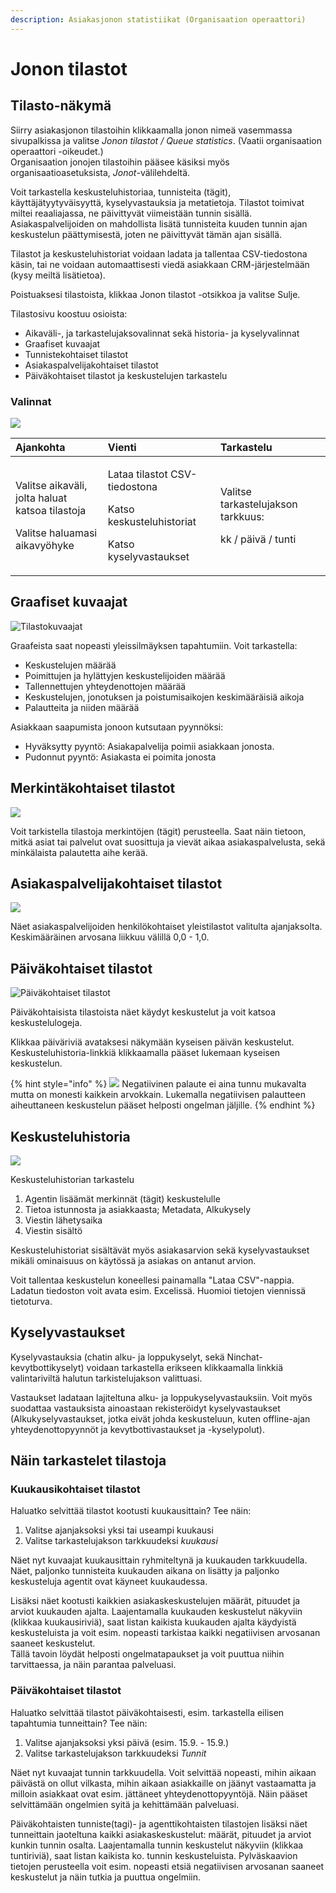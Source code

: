 ```yaml
---
description: Asiakasjonon statistiikat (Organisaation operaattori)
---
```


# Jonon tilastot

## Tilasto-näkymä <a id="tilasto-nakyma"></a>

Siirry asiakasjonon tilastoihin klikkaamalla jonon nimeä vasemmassa sivupalkissa ja valitse _Jonon tilastot / Queue statistics_. \(Vaatii organisaation operaattori -oikeudet.\)  
Organisaation jonojen tilastoihin pääsee käsiksi myös organisaatioasetuksista, _Jonot_-välilehdeltä.

Voit tarkastella keskusteluhistoriaa, tunnisteita \(tägit\), käyttäjätyytyväisyyttä, kyselyvastauksia ja metatietoja. Tilastot toimivat miltei reaaliajassa, ne päivittyvät viimeistään tunnin sisällä. Asiakaspalvelijoiden on mahdollista lisätä tunnisteita kuuden tunnin ajan keskustelun päättymisestä, joten ne päivittyvät tämän ajan sisällä.

Tilastot ja keskusteluhistoriat voidaan ladata ja tallentaa CSV-tiedostona käsin, tai ne voidaan automaattisesti viedä asiakkaan CRM-järjestelmään \(kysy meiltä lisätietoa\).

Poistuaksesi tilastoista, klikkaa Jonon tilastot -otsikkoa ja valitse Sulje.

Tilastosivu koostuu osioista:

* Aikaväli-, ja tarkastelujaksovalinnat sekä historia- ja kyselyvalinnat
* Graafiset kuvaajat
* Tunnistekohtaiset tilastot
* Asiakaspalvelijakohtaiset tilastot
* Päiväkohtaiset tilastot ja keskustelujen tarkastelu

### Valinnat

![](../.gitbook/assets/stats-bar.png)

<table>
  <thead>
    <tr>
      <th style="text-align:left">Ajankohta</th>
      <th style="text-align:left">Vienti</th>
      <th style="text-align:left">Tarkastelu</th>
    </tr>
  </thead>
  <tbody>
    <tr>
      <td style="text-align:left">
        <p>Valitse aikav&#xE4;li, jolta haluat
          <br />katsoa tilastoja</p>
        <p>Valitse haluamasi aikavy&#xF6;hyke</p>
      </td>
      <td style="text-align:left">
        <p>Lataa tilastot CSV-tiedostona</p>
        <p>Katso keskusteluhistoriat</p>
        <p>Katso kyselyvastaukset</p>
      </td>
      <td style="text-align:left">
        <p>Valitse tarkastelujakson tarkkuus:</p>
        <p>kk / p&#xE4;iv&#xE4; / tunti</p>
        <p></p>
      </td>
    </tr>
  </tbody>
</table>

## Graafiset kuvaajat

![Tilastokuvaajat](../.gitbook/assets/stats3%20%283%29.png)

Graafeista saat nopeasti yleissilmäyksen tapahtumiin. Voit tarkastella:

* Keskustelujen määrää
* Poimittujen ja hylättyjen keskustelijoiden määrää
* Tallennettujen yhteydenottojen määrää
* Keskustelujen, jonotuksen ja poistumisaikojen keskimääräisiä  aikoja
* Palautteita ja niiden määrää

Asiakkaan saapumista jonoon kutsutaan pyynnöksi:

* Hyväksytty pyyntö: Asiakapalvelija poimii asiakkaan jonosta.
* Pudonnut pyyntö: Asiakasta ei poimita jonosta

## Merkintäkohtaiset tilastot <a id="merkintakohtaiset-tilastot"></a>

![](../.gitbook/assets/stats-tags%20%281%29.png)

Voit tarkistella tilastoja merkintöjen \(tägit\) perusteella. Saat näin tietoon, mitkä asiat tai palvelut ovat suosittuja ja vievät aikaa asiakaspalvelusta, sekä minkälaista palautetta aihe kerää.

## Asiakaspalvelijakohtaiset tilastot

![](../.gitbook/assets/stats4.png)

Näet asiakaspalvelijoiden henkilökohtaiset yleistilastot valitulta ajanjaksolta.  
Keskimääräinen arvosana liikkuu välillä 0,0 - 1,0.

## Päiväkohtaiset tilastot

![P&#xE4;iv&#xE4;kohtaiset tilastot](../.gitbook/assets/stats-daily.png)

Päiväkohtaisista tilastoista näet käydyt keskustelut ja voit katsoa keskustelulogeja.

Klikkaa päiväriviä avataksesi näkymään kyseisen päivän keskustelut. Keskusteluhistoria-linkkiä klikkaamalla pääset lukemaan kyseisen keskustelun.

{% hint style="info" %}
![](../.gitbook/assets/rating--1.png) Negatiivinen palaute ei aina tunnu mukavalta mutta on monesti kaikkein arvokkain. Lukemalla negatiivisen palautteen aiheuttaneen keskustelun pääset helposti ongelman jäljille.
{% endhint %}

##  Keskusteluhistoria

![](../.gitbook/assets/queue-stats-2-1.png)

Keskusteluhistorian tarkastelu

1. Agentin lisäämät merkinnät \(tägit\) keskustelulle
2. Tietoa istunnosta ja asiakkaasta; Metadata, Alkukysely
3. Viestin lähetysaika
4. Viestin sisältö

Keskusteluhistoriat sisältävät myös asiakasarvion sekä kyselyvastaukset mikäli ominaisuus on käytössä ja asiakas on antanut arvion.

Voit tallentaa keskustelun koneellesi painamalla "Lataa CSV"-nappia. Ladatun tiedoston voit avata esim. Excelissä. Huomioi tietojen viennissä tietoturva.

## Kyselyvastaukset

Kyselyvastauksia \(chatin alku- ja loppukyselyt, sekä Ninchat-kevytbottikyselyt\) voidaan tarkastella erikseen klikkaamalla linkkiä valintariviltä halutun tarkistelujakson valittuasi.

Vastaukset ladataan lajiteltuna alku- ja loppukyselyvastauksiin. Voit myös suodattaa vastauksista ainoastaan rekisteröidyt kyselyvastaukset \(Alkukyselyvastaukset, jotka eivät johda keskusteluun, kuten offline-ajan yhteydenottopyynnöt ja kevytbottivastaukset ja -kyselypolut\).

## Näin tarkastelet tilastoja <a id="nain-tarkastelet-tilastoja"></a>

### Kuukausikohtaiset tilastot

Haluatko selvittää tilastot kootusti kuukausittain? Tee näin:

1. Valitse ajanjaksoksi yksi tai useampi kuukausi
2. Valitse tarkastelujakson tarkkuudeksi _kuukausi_ 

Näet nyt kuvaajat kuukausittain ryhmiteltynä ja kuukauden tarkkuudella. Näet, paljonko tunnisteita kuukauden aikana on lisätty ja paljonko keskusteluja agentit ovat käyneet kuukaudessa. 

Lisäksi näet kootusti kaikkien asiakaskeskustelujen määrät, pituudet ja arviot kuukauden ajalta. Laajentamalla kuukauden keskustelut näkyviin \(klikkaa kuukausiriviä\), saat listan kaikista kuukauden ajalta käydyistä keskusteluista ja voit esim. nopeasti tarkistaa kaikki negatiivisen arvosanan saaneet keskustelut.  
Tällä tavoin löydät helposti ongelmatapaukset ja voit puuttua niihin tarvittaessa, ja näin parantaa palveluasi.

### Päiväkohtaiset tilastot

Haluatko selvittää tilastot päiväkohtaisesti, esim. tarkastella eilisen tapahtumia tunneittain? Tee näin:

1. Valitse ajanjaksoksi yksi päivä \(esim. 15.9. - 15.9.\)
2. Valitse tarkastelujakson tarkkuudeksi _Tunnit_

Näet nyt kuvaajat tunnin tarkkuudella. Voit selvittää nopeasti, mihin aikaan päivästä on ollut vilkasta, mihin aikaan asiakkaille on jäänyt vastaamatta ja milloin asiakkaat ovat esim. jättäneet yhteydenottopyyntöjä. Näin pääset selvittämään ongelmien syitä ja kehittämään palveluasi.

Päiväkohtaisten tunniste\(tagi\)- ja agenttikohtaisten tilastojen lisäksi näet tunneittain jaoteltuna kaikki asiakaskeskustelut: määrät, pituudet ja arviot kunkin tunnin osalta. Laajentamalla tunnin keskustelut näkyviin \(klikkaa tuntiriviä\), saat listan kaikista ko. tunnin keskusteluista. Pylväskaavion tietojen perusteella voit esim. nopeasti etsiä negatiivisen arvosanan saaneet keskustelut ja näin tutkia ja puuttua ongelmiin.

